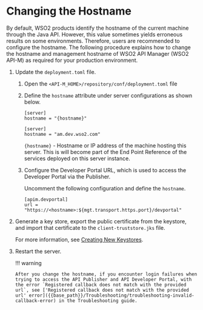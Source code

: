 # Changing the Hostname

By default, WSO2 products identify the hostname of the current machine through the Java API. However, this value sometimes yields erroneous results on some environments. Therefore, users are recommended to configure the hostname. The following procedure explains how to change the hostname and management hostname of WSO2 API Manager (WSO2 API-M) as required for your production environment.

1. Update the `deployment.toml` file.

    1. Open the `<API-M_HOME>/repository/conf/deployment.toml` file 
    
    2. Define the `hostname` attribute under server configurations as shown below.

        ``` format tab="Format"
        [server]
        hostname = "{hostname}"
        ```
    
        ``` example tab="Example"
        [server]
        hostname = "am.dev.wso2.com"
        ```
    
        `{hostname}` - Hostname or IP address of the machine hosting this server. This is will become part of the End Point Reference of the services deployed on this server instance.
    
    3. Configure the Developer Portal URL, which is used to access the Developer Portal via the Publisher. 

        Uncomment the following configuration and define the `hostname`.

        ```
        [apim.devportal]
        url = "https://<hostname>:${mgt.transport.https.port}/devportal"
        ```

2.  Generate a key store, export the public certificate from the keystore, and import that certificate to the `client­-truststore.jks` file.
    
     For more information, see [Creating New Keystores]({{base_path}}/Administer/ProductSecurity/UsingAsymmetricEncryption/creating-new-keystores/).

3.  Restart the server.

    !!! warning

        After you change the hostname, if you encounter login failures when trying to access the API Publisher and API Developer Portal, with the error `Registered callback does not match with the provided url`, see ['Registered callback does not match with the provided url' error]({{base_path}}/Troubleshooting/troubleshooting-invalid-callback-error) in the Troubleshooting guide.